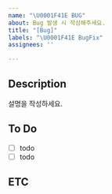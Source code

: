 ```yaml
---
name: "\U0001F41E BUG"
about: Bug 발생 시 작성해주세요.
title: "[Bug]"
labels: "\U0001F41E BugFix"
assignees: ''

---
```


## Description
설명을 작성하세요.

## To Do
- [ ] todo
- [ ] todo

## ETC
